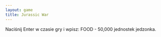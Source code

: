 ```yaml
---
layout: game
title: Jurassic War
---
```


Naciśnij Enter w czasie gry i wpisz: FOOD - 50,000 jednostek 
jedzonka.
